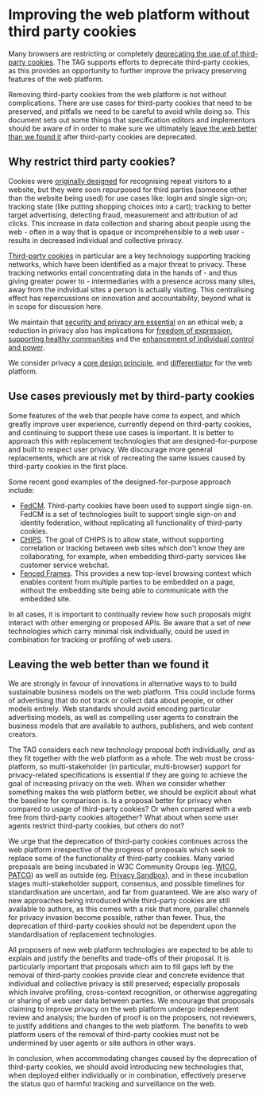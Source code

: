 # Improving the web platform without third party cookies

Many browsers are restricting or completely [deprecating the use of of third-party cookies](https://webkit.org/blog/10218/full-third-party-cookie-blocking-and-more/). The TAG supports efforts to deprecate third-party cookies, as this provides an opportunity to further improve the privacy preserving features of the web platform.

Removing third-party cookies from the web platform is not without complications. There are use cases for third-party cookies that need to be preserved, and pitfalls we need to be careful to avoid while doing so. This document sets out some things that specification editors and implementors should be aware of in order to make sure we ultimately [leave the web better than we found it](https://www.w3.org/TR/design-principles/#leave-the-web-better) after third-party cookies are deprecated.

## Why restrict third party cookies?

Cookies were [originally designed](https://www.rfc-editor.org/rfc/rfc2109.html) for recognising repeat visitors to a website, but they were soon repurposed for third parties (someone other than the website being used) for use cases like: login and single sign-on; tracking state (like putting shopping choices into a cart); tracking to better target advertising, detecting fraud, measurement and attribution of ad clicks. This increase in data collection and sharing about people using the web - often in a way that is opaque or incomprehensible to a web user - results in decreased individual and collective privacy.

[Third-party cookies](https://datatracker.ietf.org/doc/html/draft-ietf-httpbis-rfc6265bis-11#name-third-party-cookies) in particular are a key technology supporting tracking networks, which have been identified as a major threat to privacy. These tracking networks entail concentrating data in the hands of - and thus giving greater power to - intermediaries with a presence across many sites, away from the individual sites a person is actually visiting. This centralising effect has repercussions on innovation and accountability, beyond what is in scope for discussion here.

We maintain that [security and privacy are essential](https://w3ctag.github.io/ethical-web-principles/#privacy) on an ethical web; a reduction in privacy also has implications for [freedom of expression](https://w3ctag.github.io/ethical-web-principles/#expression), [supporting healthy communities](https://w3ctag.github.io/ethical-web-principles/#community) and the [enhancement of individual control and power](https://w3ctag.github.io/ethical-web-principles/#control). 

We consider privacy a [core design principle](https://www.w3.org/2001/tag/doc/unsanctioned-tracking/), and [differentiator](https://www.w3.org/2001/tag/doc/private-browsing-modes/) for the web platform.

## Use cases previously met by third-party cookies

Some features of the web that people have come to expect, and which greatly improve user experience, currently depend on third-party cookies, and continuing to support these use cases is important. It is better to approach this with replacement technologies that are designed-for-purpose and built to respect user privacy. We discourage more general replacements, which are at risk of recreating the same issues caused by third-party cookies in the first place.

Some recent good examples of the designed-for-purpose approach include:

* [FedCM](https://github.com/w3ctag/design-reviews/issues/718). Third-party cookies have been used to support single sign-on. FedCM is a set of technologies built to support single sign-on and identity federation, without replicating all functionality of third-party cookies.
* [CHIPS](https://github.com/w3ctag/design-reviews/issues/654). The goal of CHIPS is to allow state, without supporting correlation or tracking between web sites which don't know they are collaborating, for example, when embedding third-party services like customer service webchat.
* [Fenced Frames](https://github.com/w3ctag/design-reviews/issues/735). This provides a new top-level browsing context which enables content from multiple parties to be embedded on a page, without the embedding site being able to communicate with the embedded site. 

In all cases, it is important to continually review how such proposals might interact with other emerging or proposed APIs. Be aware that a set of new technologies which carry minimal risk individually, could be used in combination for tracking or profiling of web users.

## Leaving the web better than we found it

We are strongly in favour of innovations in alternative ways to to build sustainable business models on the web platform. This could include forms of advertising that do not track or collect data about people, or other models entirely. Web standards should avoid encoding particular advertising models, as well as compelling user agents to constrain the business models that are available to authors, publishers, and web content creators.

The TAG considers each new technology proposal *both* individually, *and* as they fit together with the web platform as a whole. The web must be cross-platform, so multi-stakeholder (in particular, multi-browser) support for privacy-related specifications is essential if they are going to achieve the goal of increasing privacy on the web. When we consider whether something makes the web platform better, we should be explicit about what the baseline for comparison is. Is a proposal better for privacy when compared to usage of third-party cookies? Or when compared with a web free from third-party cookies altogether? What about when some user agents restrict third-party cookies, but others do not?

We urge that the deprecation of third-party cookies continues across the web platform irrespective of the progress of proposals which seek to replace some of the functionality of third-party cookies.
Many varied proposals are being incubated in W3C Community Groups (eg. [WICG](https://wicg.io/), [PATCG](https://patcg.github.io/)) as well as outside (eg. [Privacy Sandbox](https://www.privacysandbox.com/)), and in these incubation stages multi-stakeholder support, consensus, and possible timelines for standardisation are uncertain, and far from guaranteed. 
We are also wary of new approaches being introduced while third-party cookies are still available to authors, as this comes with a risk that more, parallel channels for privacy invasion become possible, rather than fewer. 
Thus, the deprecation of third-party cookies should not be dependent upon the standardisation of replacement technologies.

All proposers of new web platform technologies are expected to be able to explain and justify the benefits and trade-offs of their proposal. It is particularly important that proposals which aim to fill gaps left by the removal of third-party cookies provide clear and concrete evidence that individual and collective privacy is still preserved; especially proposals which involve profiling, cross-context recognition, or otherwise aggregating or sharing of web user data between parties. We encourage that proposals claiming to improve privacy on the web platform undergo independent review and analysis; the burden of proof is on the proposers, not reviewers, to justify additions and changes to the web platform. The benefits to web platform users of the removal of third-party cookies must not be undermined by user agents or site authors in other ways.

In conclusion, when accommodating changes caused by the deprecation of third-party cookies, we should avoid introducing new technologies that, when deployed either individually or in combination, effectively preserve the status quo of harmful tracking and surveillance on the web.
